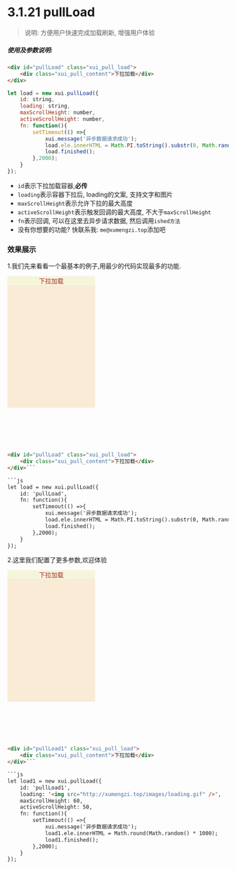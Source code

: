<link rel="stylesheet" type="text/css" href="../assets/xui.css">
<script type="text/javascript" src="../assets/xui.js"></script>

# 3.1.21 pullLoad

>说明: 方便用户快速完成加载刷新,  增强用户体验

##### 使用及参数说明:
```html
<div id="pullLoad" class="xui_pull_load">
	<div class="xui_pull_content">下拉加载</div>
</div>
```

```js
let load = new xui.pullLoad({
	id: string,
	loading: string,
	maxScrollHeight: number,
	activeScrollHeight: number,
	fn: function(){
		setTimeout(() =>{
			xui.message('异步数据请求成功');
			load.ele.innerHTML = Math.PI.toString().substr(0, Math.random() * 6 + 4);
			load.finished();
		},2000);
	}
});
```
* `id`表示下拉加载容器,**必传**
* `loading`表示容器下拉后, loading的文案, 支持文字和图片
* `maxScrollHeight`表示允许下拉的最大高度
* `activeScrollHeight`表示触发回调的最大高度, 不大于`maxScrollHeight`
* `fn`表示回调, 可以在这里去异步请求数据, 然后调用`ished方法`
* 没有你想要的功能? 快联系我: `me@xumengzi.top`添加吧

### 效果展示

1.我们先来看看一个最基本的例子,用最少的代码实现最多的功能.
<div id="pullLoad" class="xui_pull_load">
	<div class="xui_pull_content">下拉加载</div>
</div>

<style type="text/css">
	#pullLoad,#pullLoad1{
		width: 200px;
		height: 300px;
		margin-bottom: 100px;
		background: antiquewhite;
		text-align: center;
	    color: brown;
	}
	.xui_pull_content{
	    background: beige;
	    display: flex;
        align-items: center;
		justify-content: center;
	}
</style>

<script type="text/javascript">
let load = new xui.pullLoad({
	id: 'pullLoad',
	fn: function(){
		setTimeout(() =>{
			xui.message('异步数据请求成功');
			load.ele.innerHTML = Math.PI.toString().substr(0, Math.random() * 6 + 4);
			load.finished();
		},2000);
	}
});
</script>

```html
<div id="pullLoad" class="xui_pull_load">
	<div class="xui_pull_content">下拉加载</div>
</div>```

```js
let load = new xui.pullLoad({
	id: 'pullLoad',
	fn: function(){
		setTimeout(() =>{
			xui.message('异步数据请求成功');
			load.ele.innerHTML = Math.PI.toString().substr(0, Math.random() * 6 + 4);
			load.finished();
		},2000);
	}
});
```

2.这里我们配置了更多参数,欢迎体验
<div id="pullLoad1" class="xui_pull_load">
	<div class="xui_pull_content">下拉加载</div>
</div>

<script type="text/javascript">
let load1 = new xui.pullLoad({
	id: 'pullLoad1',
	loading: '<img src="http://xumengzi.top/images/loading.gif" />',
	maxScrollHeight: 100,
	activeScrollHeight: 80,
	fn: function(){
		setTimeout(() =>{
			xui.message('异步数据请求成功');
			load1.ele.innerHTML = Math.round(Math.random() * 1000);
			load1.finished();
		},2000);
	}
});
</script>

```html
<div id="pullLoad1" class="xui_pull_load">
	<div class="xui_pull_content">下拉加载</div>
</div>```

```js
let load1 = new xui.pullLoad({
	id: 'pullLoad1',
	loading: '<img src="http://xumengzi.top/images/loading.gif" />',
	maxScrollHeight: 60,
	activeScrollHeight: 50,
	fn: function(){
		setTimeout(() =>{
			xui.message('异步数据请求成功');
			load1.ele.innerHTML = Math.round(Math.random() * 1000);
			load1.finished();
		},2000);
	}
});
```
